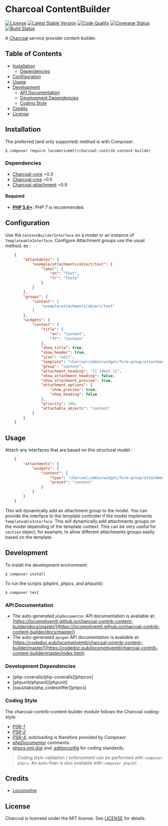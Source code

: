 Charcoal ContentBuilder
===============

[![License][badge-license]][charcoal-contrib-content-builder]
[![Latest Stable Version][badge-version]][charcoal-contrib-content-builder]
[![Code Quality][badge-scrutinizer]][dev-scrutinizer]
[![Coverage Status][badge-coveralls]][dev-coveralls]
[![Build Status][badge-travis]][dev-travis]

A [Charcoal][charcoal-app] service provider content builder.



## Table of Contents

-   [Installation](#installation)
    -   [Dependencies](#dependencies)
-   [Configuration](#configuration)
-   [Usage](#usage)
-   [Development](#development)
    -  [API Documentation](#api-documentation)
    -  [Development Dependencies](#development-dependencies)
    -  [Coding Style](#coding-style)
-   [Credits](#credits)
-   [License](#license)



## Installation

The preferred (and only supported) method is with Composer:

```shell
$ composer require locomotivemtl/charcoal-contrib-content-builder
```


### Dependencies

- [Charcoal-core](https://github.com/locomotivemtl/charcoal-core) ~0.3
- [Charcoal-cms](https://github.com/locomotivemtl/charcoal-cms) ~0.5
- [Charcoal-attachment](https://github.com/locomotivemtl/charcoal-attachment) ~0.9



#### Required

-   [**PHP 5.6+**](https://php.net): _PHP 7_ is recommended.



## Configuration

Use the `ContentBuilderInterface` on a model or an instance of `TemplateableInterface`.
Configure Attachment groups use the usual method. ex : 

```json
    {
        "attachables": {
            "exemple/attachments/object/text": {
                "label": {
                    "en": "Text",
                    "fr": "Texte"
                }
            }
        },
        "groups": {
            "content": [
                "exemple/attachments/object/text"
            ]
        },
        "widgets": {
            "content": {
                "title": {
                    "en": "Content",
                    "fr": "Contenu"
                },
                "show_title": true,
                "show_header": true,
                "icon": "edit",
                "template": "charcoal/admin/widget/form-group/attachment",
                "group": "content",
                "attachment_heading": "{{ ident }}",
                "show_attachment_heading": false,
                "show_attachment_preview": true,
                "attachment_options": {
                    "show_preview": true,
                    "show_heading": false
                },
                "priority": 100,
                "attachable_objects": "content"
            }
        }
    }
```



## Usage

Attach any interfaces that are based on this structural model : 

```json
    {
        "attachments": {
            "widgets": {
                "content": {
                    "type": "charcoal/admin/widget/form-group/attachment",
                    "preset": "content"
                }
            }
        }
    }
```

This will dynamically add an attachment group to the model.
You can provide the interface to the template controller if the model implements `TemplateableInterface`.
This will dynamically add attachments groups on the model depending of the template context.
This can be very useful for `section` object, for example, to allow different attachments groups easily based on the template.



## Development

To install the development environment:

```shell
$ composer install
```

To run the scripts (phplint, phpcs, and phpunit):

```shell
$ composer test
```



### API Documentation

-   The auto-generated `phpDocumentor` API documentation is available at:  
    [https://locomotivemtl.github.io/charcoal-contrib-content-builder/docs/master/](https://locomotivemtl.github.io/charcoal-contrib-content-builder/docs/master/)
-   The auto-generated `apigen` API documentation is available at:  
    [https://codedoc.pub/locomotivemtl/charcoal-contrib-content-builder/master/](https://codedoc.pub/locomotivemtl/charcoal-contrib-content-builder/master/index.html)



### Development Dependencies

-   [php-coveralls/php-coveralls][phpcov]
-   [phpunit/phpunit][phpunit]
-   [squizlabs/php_codesniffer][phpcs]



### Coding Style

The charcoal-contrib-content-builder module follows the Charcoal coding-style:

-   [_PSR-1_][psr-1]
-   [_PSR-2_][psr-2]
-   [_PSR-4_][psr-4], autoloading is therefore provided by _Composer_.
-   [_phpDocumentor_](http://phpdoc.org/) comments.
-   [phpcs.xml.dist](phpcs.xml.dist) and [.editorconfig](.editorconfig) for coding standards.

> Coding style validation / enforcement can be performed with `composer phpcs`. An auto-fixer is also available with `composer phpcbf`.



## Credits

-   [Locomotive](https://locomotive.ca/)



## License

Charcoal is licensed under the MIT license. See [LICENSE](LICENSE) for details.



[charcoal-contrib-content-builder]:  https://packagist.org/packages/locomotivemtl/charcoal-contrib-content-builder
[charcoal-app]:                      https://packagist.org/packages/locomotivemtl/charcoal-app

[dev-scrutinizer]:    https://scrutinizer-ci.com/g/locomotivemtl/charcoal-contrib-content-builder/
[dev-coveralls]:      https://coveralls.io/r/locomotivemtl/charcoal-contrib-content-builder
[dev-travis]:         https://travis-ci.org/locomotivemtl/charcoal-contrib-content-builder

[badge-license]:      https://img.shields.io/packagist/l/locomotivemtl/charcoal-contrib-content-builder.svg?style=flat-square
[badge-version]:      https://img.shields.io/packagist/v/locomotivemtl/charcoal-contrib-content-builder.svg?style=flat-square
[badge-scrutinizer]:  https://img.shields.io/scrutinizer/g/locomotivemtl/charcoal-contrib-content-builder.svg?style=flat-square
[badge-coveralls]:    https://img.shields.io/coveralls/locomotivemtl/charcoal-contrib-content-builder.svg?style=flat-square
[badge-travis]:       https://img.shields.io/travis/locomotivemtl/charcoal-contrib-content-builder.svg?style=flat-square

[psr-1]:  https://www.php-fig.org/psr/psr-1/
[psr-2]:  https://www.php-fig.org/psr/psr-2/
[psr-3]:  https://www.php-fig.org/psr/psr-3/
[psr-4]:  https://www.php-fig.org/psr/psr-4/
[psr-6]:  https://www.php-fig.org/psr/psr-6/
[psr-7]:  https://www.php-fig.org/psr/psr-7/
[psr-11]: https://www.php-fig.org/psr/psr-11/